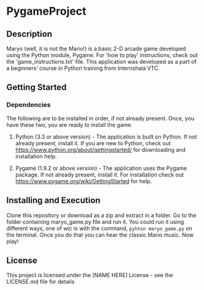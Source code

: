 # PygameProject

## Description

Maryo (well, it is not the Mario!) is a basic 2-D arcade game developed using the Python module, Pygame. For 'how to play' instructions, check out the 'game_instructions.txt' file. This application was developed as a part of a beginners’ course in Python training from Internshala VTC.

## Getting Started

### Dependencies

The following are to be installed in order, if not already present. Once, you have these two, you are ready to install the game.

1. Python (3.3 or above version) - The application is built on Python. If not already present, install it. If you are new to Python, check out https://www.python.org/about/gettingstarted/ for downloading and installation help.

2. Pygame (1.9.2 or above version) - The application uses the Pygame package. If not already present, install it. For installation check out https://www.pygame.org/wiki/GettingStarted for help.

## Installing and Execution

Clone this repository or download as a zip and extract in a folder. Go to the folder containing maryo_game.py file and run it. You could run it using different ways, one of wic is with the command, ```pyhton maryo_game.py``` on the terminal. Once you do that you can hear the classic Mario music. Now play!

## License

This project is licensed under the [NAME HERE] License - see the LICENSE.md file for details

